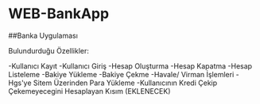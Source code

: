 # WEB-BankApp

##Banka Uygulaması 

Bulundurduğu Özellikler:

-Kullanıcı Kayıt
-Kullanıcı Giriş 
-Hesap Oluşturma
-Hesap Kapatma
-Hesap Listeleme
-Bakiye Yükleme
-Bakiye Çekme
-Havale/ Virman İşlemleri
-Hgs'ye Sitem Üzerinden Para Yükleme
-Kullanıcının Kredi Çekip Çekemeyecegini Hesaplayan Kısım (EKLENECEK)


